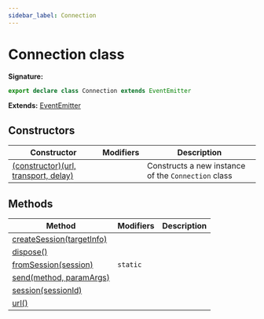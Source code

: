 ```yaml
---
sidebar_label: Connection
---
```

# Connection class


**Signature:**

```typescript
export declare class Connection extends EventEmitter 
```
**Extends:** [EventEmitter](./puppeteer.eventemitter.md)

## Constructors

|  Constructor | Modifiers | Description |
|  --- | --- | --- |
|  [(constructor)(url, transport, delay)](./puppeteer.connection._constructor_.md) |  | Constructs a new instance of the <code>Connection</code> class |

## Methods

|  Method | Modifiers | Description |
|  --- | --- | --- |
|  [createSession(targetInfo)](./puppeteer.connection.createsession.md) |  |  |
|  [dispose()](./puppeteer.connection.dispose.md) |  |  |
|  [fromSession(session)](./puppeteer.connection.fromsession.md) | <code>static</code> |  |
|  [send(method, paramArgs)](./puppeteer.connection.send.md) |  |  |
|  [session(sessionId)](./puppeteer.connection.session.md) |  |  |
|  [url()](./puppeteer.connection.url.md) |  |  |

